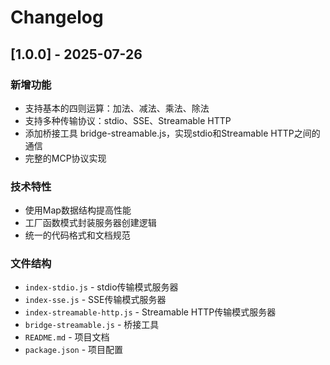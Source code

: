 # Changelog

## [1.0.0] - 2025-07-26

### 新增功能
- 支持基本的四则运算：加法、减法、乘法、除法
- 支持多种传输协议：stdio、SSE、Streamable HTTP
- 添加桥接工具 bridge-streamable.js，实现stdio和Streamable HTTP之间的通信
- 完整的MCP协议实现

### 技术特性
- 使用Map数据结构提高性能
- 工厂函数模式封装服务器创建逻辑
- 统一的代码格式和文档规范

### 文件结构
- `index-stdio.js` - stdio传输模式服务器
- `index-sse.js` - SSE传输模式服务器  
- `index-streamable-http.js` - Streamable HTTP传输模式服务器
- `bridge-streamable.js` - 桥接工具
- `README.md` - 项目文档
- `package.json` - 项目配置